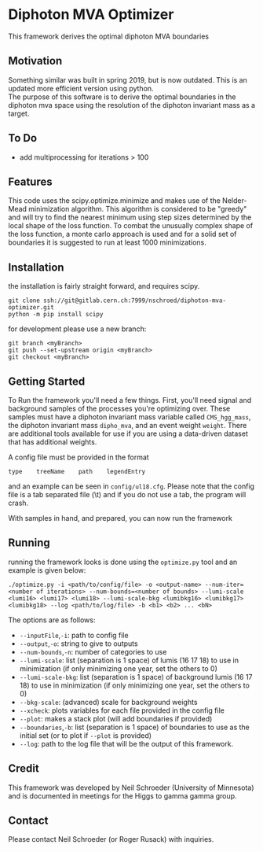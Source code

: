 # Diphoton MVA Optimizer

This framework derives the optimal diphoton MVA boundaries

## Motivation

Something similar was built in spring 2019, but is now outdated. This is an updated more efficient version using python.  
The purpose of this software is to derive the optimal boundaries in the diphoton mva space using the resolution of the diphoton invariant mass as a target.

## To Do

- add multiprocessing for iterations > 100

## Features

This code uses the scipy.optimize.minimize and makes use of the Nelder-Mead minimization algorithm. This algorithm is considered to be "greedy" and will try to find the nearest minimum using step sizes determined by the local shape of the loss function. To combat the unusually complex shape of the loss function, a monte carlo approach is used and for a solid set of boundaries it is suggested to run at least 1000 minimizations.

## Installation

the installation is fairly straight forward, and requires scipy.
```
git clone ssh://git@gitlab.cern.ch:7999/nschroed/diphoton-mva-optimizer.git
python -m pip install scipy
```

for development please use a new branch:
```
git branch <myBranch>
git push --set-upstream origin <myBranch>
git checkout <myBranch>
```

## Getting Started

To Run the framework you'll need a few things.
First, you'll need signal and background samples of the processes you're optimizing over.
These samples must have a diphoton invariant mass variable called `CMS_hgg_mass`, the diphoton invariant mass `dipho_mva`, and an event weight `weight`. There are additional tools available for use if you are using a data-driven dataset that has additional weights.

A config file must be provided in the format
```
type    treeName    path    legendEntry
```
and an example can be seen in `config/ul18.cfg`. Please note that the config file is a tab separated file (\t) and if you do not use a tab, the program will crash.

With samples in hand, and prepared, you can now run the framework


## Running

running the framework looks is done using the `optimize.py` tool and an example is given below:

```
./optimize.py -i <path/to/config/file> -o <output-name> --num-iter=<number of iterations> --num-bounds=<number of bounds> --lumi-scale <lumi16> <lumi17> <lumi18> --lumi-scale-bkg <lumibkg16> <lumibkg17> <lumibkg18> --log <path/to/log/file> -b <b1> <b2> ... <bN>
```

The options are as follows:
- `--inputFile`,`-i`: path to config file
- `--output`,`-o`: string to give to outputs
- `--num-bounds`,`-n`: number of categories to use
- `--lumi-scale`: list (separation is 1 space) of lumis (16 17 18) to use in minimization (if only minimizing one year, set the others to 0)
- `--lumi-scale-bkg`: list (separation is 1 space) of background lumis (16 17 18) to use in minimization (if only minimizing one year, set the others to 0)
- `--bkg-scale`: (advanced) scale for background weights
- `--xcheck`: plots variables for each file provided in the config file
- `--plot`: makes a stack plot (will add boundaries if provided)
- `--boundaries`,`-b`: list (separation is 1 space) of boundaries to use as the initial set (or to plot if `--plot` is provided)
- `--log`: path to the log file that will be the output of this framework. 


## Credit
This framework was developed by Neil Schroeder (University of Minnesota) and is documented in meetings for the Higgs to gamma gamma group.

## Contact
Please contact Neil Schroeder (or Roger Rusack) with inquiries.
